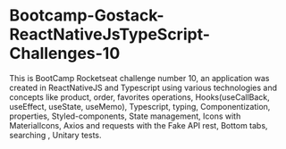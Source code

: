 # Bootcamp-Gostack-ReactNativeJsTypeScript-Challenges-10
 This is BootCamp Rocketseat challenge number 10, an application was created in ReactNativeJS and Typescript using various technologies and concepts like product, order, favorites operations, Hooks(useCallBack, useEffect, useState, useMemo), Typescript, typing, Componentization, properties, Styled-components, State management, Icons with MaterialIcons, Axios and requests with the Fake API rest, Bottom tabs, searching , Unitary tests.
